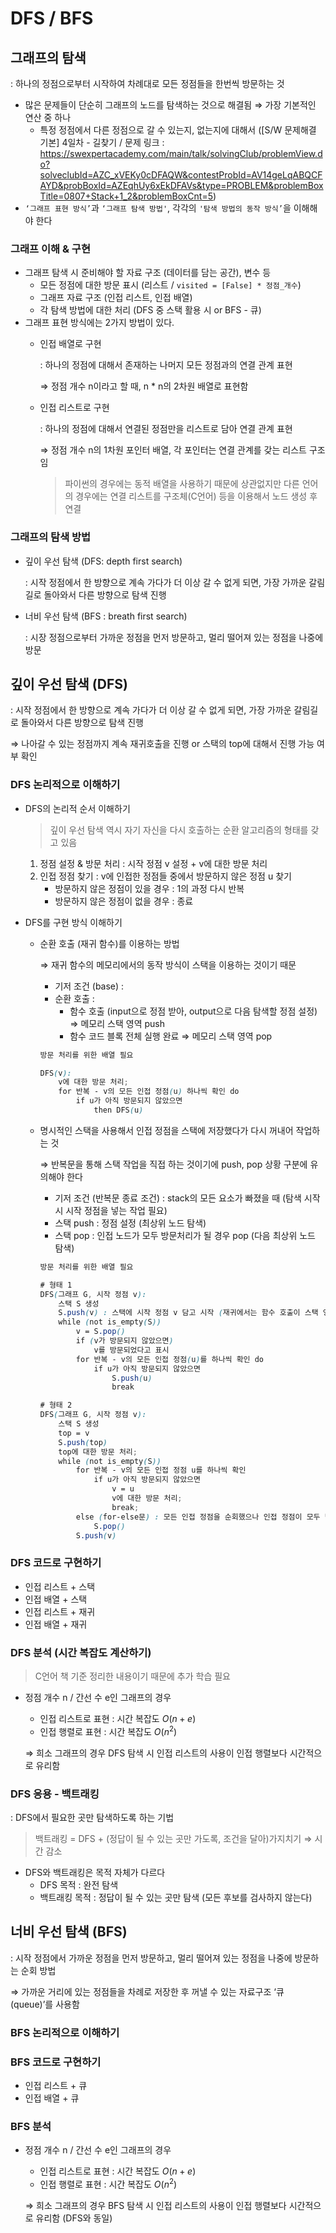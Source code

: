 # DFS / BFS

## 그래프의 탐색

: 하나의 정점으로부터 시작하여 차례대로 모든 정점들을 한번씩 방문하는 것

- 많은 문제들이 단순히 그래프의 노드를 탐색하는 것으로 해결됨 ⇒ 가장 기본적인 연산 중 하나
    - 특정 정점에서 다른 정점으로 갈 수 있는지, 없는지에 대해서
    ([S/W 문제해결 기본] 4일차 - 길찾기 / 문제 링크 : https://swexpertacademy.com/main/talk/solvingClub/problemView.do?solveclubId=AZC_xVEKy0cDFAQW&contestProbId=AV14geLqABQCFAYD&probBoxId=AZEqhUy6xEkDFAVs&type=PROBLEM&problemBoxTitle=0807+Stack+1_2&problemBoxCnt=5)
- `‘그래프 표현 방식’`과 `‘그래프 탐색 방법'`, 각각의 `'탐색 방법의 동작 방식’`을 이해해야 한다

### 그래프 이해 & 구현

- 그래프 탐색 시 준비해야 할 자료 구조 (데이터를 담는 공간), 변수 등
    - 모든 정점에 대한 방문 표시 (리스트 / `visited = [False] * 정점_개수`)
    - 그래프 자료 구조 (인접 리스트, 인접 배열)
    - 각 탐색 방법에 대한 처리 (DFS 중 스택 활용 시 or BFS - 큐)
- 그래프 표현 방식에는 2가지 방법이 있다.
    - 인접 배열로 구현
        
        : 하나의 정점에 대해서 존재하는 나머지 모든 정점과의 연결 관계 표현
        
        ⇒ 정점 개수 n이라고 할 때, n * n의 2차원 배열로 표현함
        
    - 인접 리스트로 구현
        
        : 하나의 정점에 대해서 연결된 정점만을 리스트로 담아 연결 관계 표현
        
        ⇒ 정점 개수 n의 1차원 포인터 배열, 각 포인터는 연결 관계를 갖는 리스트 구조임 
        
        > 파이썬의 경우에는 동적 배열을 사용하기 때문에 상관없지만
        다른 언어의 경우에는 연결 리스트를 구조체(C언어) 등을 이용해서 노드 생성 후 연결
        > 

### 그래프의 탐색 방법

- 깊이 우선 탐색 (DFS: depth first search)
    
    : 시작 정점에서 한 방향으로 계속 가다가 더 이상 갈 수 없게 되면, 가장 가까운 갈림길로 돌아와서 다른 방향으로 탐색 진행
    
- 너비 우선 탐색 (BFS : breath first search)
    
    : 시장 정점으로부터 가까운 정점을 먼저 방문하고, 멀리 떨어져 있는 정점을 나중에 방문
    

## 깊이 우선 탐색 (DFS)

: 시작 정점에서 한 방향으로 계속 가다가 더 이상 갈 수 없게 되면, 가장 가까운 갈림길로 돌아와서 다른 방향으로 탐색 진행

⇒ 나아갈 수 있는 정점까지 계속 재귀호출을 진행 or 스택의 top에 대해서 진행 가능 여부 확인

### DFS 논리적으로 이해하기

- DFS의 논리적 순서 이해하기
    
    > 깊이 우선 탐색 역시 자기 자신을 다시 호출하는 순환 알고리즘의 형태를 갖고 있음
    > 
    1. 정점 설정 & 방문 처리 : 시작 정점 v 설정 + v에 대한 방문 처리
    2. 인접 정점 찾기 : v에 인접한 정점들 중에서 방문하지 않은 정점 u 찾기
        - 방문하지 않은 정점이 있을 경우 : 1의 과정 다시 반복
        - 방문하지 않은 정점이 없을 경우 : 종료
- DFS를 구현 방식 이해하기
    - 순환 호출 (재귀 함수)를 이용하는 방법
        
        ⇒ 재귀 함수의 메모리에서의 동작 방식이 스택을 이용하는 것이기 때문
        
        - 기저 조건 (base) :
        - 순환 호출 :
            - 함수 호출 (input으로 정점 받아, output으로 다음 탐색할 정점 설정)
            ⇒ 메모리 스택 영역 push
            - 함수 코드 블록 전체 실행 완료
            ⇒ 메모리 스택 영역 pop
        
        ```scss
        방문 처리를 위한 배열 필요
        
        DFS(v):
        	v에 대한 방문 처리;
        	for 반복 - v의 모든 인접 정점(u) 하나씩 확인 do
        		if u가 아직 방문되지 않았으면
        			then DFS(u)
        ```
        
    - 명시적인 스택을 사용해서 인접 정점을 스택에 저장했다가 다시 꺼내어 작업하는 것
        
        ⇒ 반복문을 통해 스택 작업을 직접 하는 것이기에 push, pop 상황 구분에 유의해야 한다
        
        - 기저 조건 (반복문 종료 조건) : stack의 모든 요소가 빠졌을 때
        (탐색 시작 시 시작 정점을 넣는 작업 필요)
        - 스택 push : 정점 설정 (최상위 노드 탐색)
        - 스택 pop : 인접 노드가 모두 방문처리가 될 경우 pop
        (다음 최상위 노드 탐색)
        
        ```scss
        방문 처리를 위한 배열 필요
        
        # 형태 1
        DFS(그래프 G, 시작 정점 v):
        	스택 S 생성
        	S.push(v) : 스택에 시작 정점 v 담고 시작 (재귀에서는 함수 호출이 스택 영역에 push한 것)
        	while (not is_empty(S))
        		v = S.pop()
        		if (v가 방문되지 않았으면)
        			v를 방문되었다고 표시
        		for 반복 - v의 모든 인접 정점(u)를 하나씩 확인 do
        			if u가 아직 방문되지 않았으면
        				S.push(u)
        				break
        
        # 형태 2
        DFS(그래프 G, 시작 정점 v):
        	스택 S 생성
        	top = v
        	S.push(top)
        	top에 대한 방문 처리;
        	while (not is_empty(S))
        		for 반복 - v의 모든 인접 정점 u를 하나씩 확인
        			if u가 아직 방문되지 않았으면
        				v = u
        				v에 대한 방문 처리;
        				break;
        		else (for-else문) : 모든 인접 정점을 순회했으나 인접 정점이 모두 방문
        			S.pop()
        		S.push(v)
        ```
        

### DFS 코드로 구현하기

- 인접 리스트 + 스택
- 인접 배열 + 스택
- 인접 리스트 + 재귀
- 인접 배열 + 재귀

### DFS 분석 (시간 복잡도 계산하기)

> C언어 책 기준 정리한 내용이기 때문에 추가 학습 필요
> 
- 정점 개수 n / 간선 수 e인 그래프의 경우
    - 인접 리스트로 표현 : 시간 복잡도  $O(n + e)$
    - 인접 행렬로 표현 : 시간 복잡도  $O(n^2)$
    
    ⇒ 희소 그래프의 경우 DFS 탐색 시 인접 리스트의 사용이 인접 행렬보다 시간적으로 유리함
    

### DFS 응용 - 백트래킹

: DFS에서 필요한 곳만 탐색하도록 하는 기법

> 백트래킹 = DFS + (정답이 될 수 있는 곳만 가도록, 조건을 달아)가지치기 ⇒ 시간 감소
> 
- DFS와 백트래킹은 목적 자체가 다르다
    - DFS 목적 : 완전 탐색
    - 백트래킹 목적 : 정답이 될 수 있는 곳만 탐색 (모든 후보를 검사하지 않는다)

## 너비 우선 탐색 (BFS)

: 시작 정점에서 가까운 정점을 먼저 방문하고, 멀리 떨어져 있는 정점을 나중에 방문하는 순회 방법

⇒ 가까운 거리에 있는 정점들을 차례로 저장한 후 꺼낼 수 있는 자료구조 ‘큐(queue)’를 사용함

### BFS 논리적으로 이해하기

### BFS 코드로 구현하기

- 인접 리스트 + 큐
- 인접 배열 + 큐

### BFS 분석

- 정점 개수 n / 간선 수 e인 그래프의 경우
    - 인접 리스트로 표현 : 시간 복잡도  $O(n + e)$
    - 인접 행렬로 표현 : 시간 복잡도  $O(n^2)$
    
    ⇒ 희소 그래프의 경우 BFS 탐색 시 인접 리스트의 사용이 인접 행렬보다 시간적으로 유리함
    (DFS와 동일)